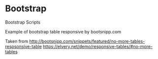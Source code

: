 # Bootstrap
Bootstrap Scripts

Example of bootstrap table responsive by bootsnipp.com

Taken from
http://bootsnipp.com/snippets/featured/no-more-tables-respsonsive-table
https://elvery.net/demo/responsive-tables/#no-more-tables
